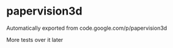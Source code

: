 # papervision3d
Automatically exported from code.google.com/p/papervision3d

More tests over it later
